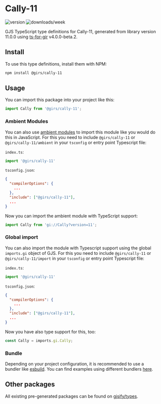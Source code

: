 
# Cally-11

![version](https://img.shields.io/npm/v/@girs/cally-11)
![downloads/week](https://img.shields.io/npm/dw/@girs/cally-11)


GJS TypeScript type definitions for Cally-11, generated from library version 11.0.0 using [ts-for-gir](https://github.com/gjsify/ts-for-gir) v4.0.0-beta.2.


## Install

To use this type definitions, install them with NPM:
```bash
npm install @girs/cally-11
```

## Usage

You can import this package into your project like this:
```ts
import Cally from '@girs/cally-11';
```

### Ambient Modules

You can also use [ambient modules](https://github.com/gjsify/ts-for-gir/tree/main/packages/cli#ambient-modules) to import this module like you would do this in JavaScript.
For this you need to include `@girs/cally-11` or `@girs/cally-11/ambient` in your `tsconfig` or entry point Typescript file:

`index.ts`:
```ts
import '@girs/cally-11'
```

`tsconfig.json`:
```json
{
  "compilerOptions": {
    ...
  },
  "include": ["@girs/cally-11"],
  ...
}
```

Now you can import the ambient module with TypeScript support: 

```ts
import Cally from 'gi://Cally?version=11';
```

### Global import

You can also import the module with Typescript support using the global `imports.gi` object of GJS.
For this you need to include `@girs/cally-11` or `@girs/cally-11/import` in your `tsconfig` or entry point Typescript file:

`index.ts`:
```ts
import '@girs/cally-11'
```

`tsconfig.json`:
```json
{
  "compilerOptions": {
    ...
  },
  "include": ["@girs/cally-11"],
  ...
}
```

Now you have also type support for this, too:

```ts
const Cally = imports.gi.Cally;
```

### Bundle

Depending on your project configuration, it is recommended to use a bundler like [esbuild](https://esbuild.github.io/). You can find examples using different bundlers [here](https://github.com/gjsify/ts-for-gir/tree/main/examples).

## Other packages

All existing pre-generated packages can be found on [gjsify/types](https://github.com/gjsify/types).

